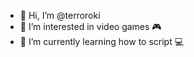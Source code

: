 - 👋 Hi, I’m @terroroki
- 👀 I’m interested in video games 🎮
- 🌱 I’m currently learning how to script 💻
